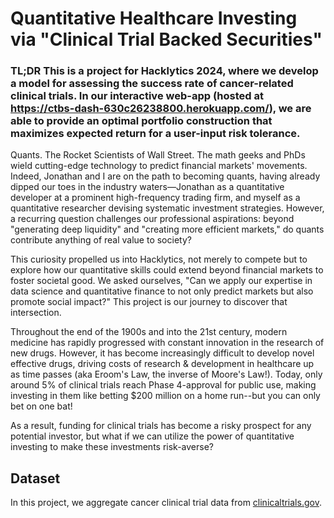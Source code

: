 # Quantitative Healthcare Investing via "Clinical Trial Backed Securities"
### TL;DR This is a project for Hacklytics 2024, where we develop a model for assessing the success rate of cancer-related clinical trials. In our interactive web-app (hosted at https://ctbs-dash-630c26238800.herokuapp.com/), we are able to provide an optimal portfolio construction that maximizes expected return for a user-input risk tolerance.

Quants. The Rocket Scientists of Wall Street. The math geeks and PhDs wield cutting-edge technology to predict financial markets' movements. Indeed, Jonathan and I are on the path to becoming quants, having already dipped our toes in the industry waters—Jonathan as a quantitative developer at a prominent high-frequency trading firm, and myself as a quantitative researcher devising systematic investment strategies. However, a recurring question challenges our professional aspirations: beyond "generating deep liquidity" and "creating more efficient markets," do quants contribute anything of real value to society?

This curiosity propelled us into Hacklytics, not merely to compete but to explore how our quantitative skills could extend beyond financial markets to foster societal good. We asked ourselves, "Can we apply our expertise in data science and quantitative finance to not only predict markets but also promote social impact?" This project is our journey to discover that intersection.

Throughout the end of the 1900s and into the 21st century, modern medicine has rapidly progressed with constant innovation in the research of new drugs. However, it has become increasingly difficult to develop novel effective drugs, driving costs of research & development in healthcare up as time passes (aka Eroom's Law, the inverse of Moore's Law!). Today, only around 5% of clinical trials reach Phase 4-approval for public use, making investing in them like betting $200 million on a home run--but you can only bet on one bat!

As a result, funding for clinical trials has become a risky prospect for any potential investor, but what if we can utilize the power of quantitative investing to make these investments risk-averse?

## Dataset
In this project, we aggregate cancer clinical trial data from [clinicaltrials.gov](http://clinicaltrials.gov/). 